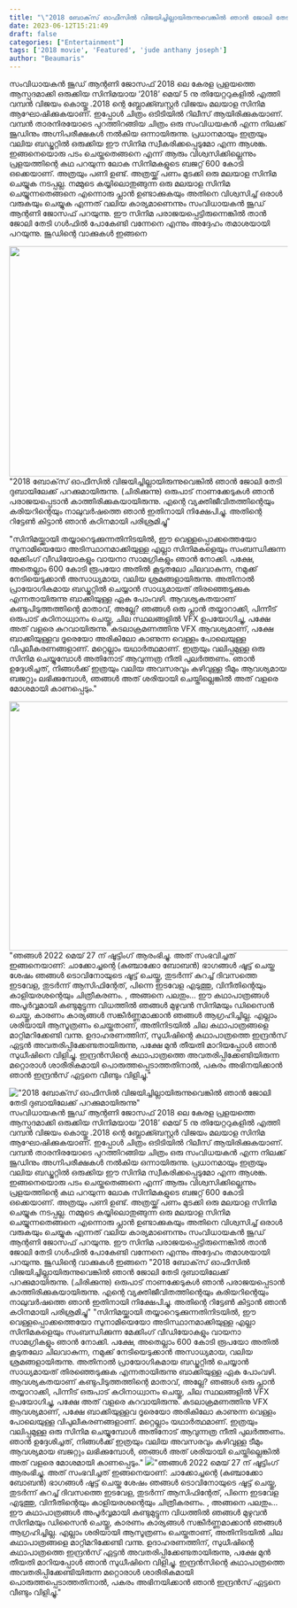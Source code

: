 ```yaml
---
title: "\"2018 ബോക്‌സ് ഓഫീസിൽ വിജയിച്ചില്ലായിരുന്നുവെങ്കിൽ ഞാൻ ജോലി തേടി ദുബായിലേക്ക് പറക്കുമായിരുന്നു\""
date: 2023-06-12T15:21:49
draft: false
categories: ["Entertainment"]
tags: ['2018 movie', 'Featured', 'jude anthany joseph']
author: "Beaumaris"
---
```


സംവിധായകൻ ജൂഡ് ആന്റണി ജോസഫ് 2018 ലെ കേരള പ്രളയത്തെ ആസ്പദമാക്കി ഒരുക്കിയ സിനിമയായ ‘2018’ മെയ് 5 നു തിയേറ്ററുകളിൽ എത്തി വമ്പൻ വിജയം കൊയ്തു .2018 ന്റെ ബ്ലോക്ക്ബസ്റ്റർ വിജയം മലയാള സിനിമ ആഘോഷിക്കുകയാണ്. ഇപ്പോൾ ചിത്രം ഒടിടിയിൽ റിലീസ് ആയിരിക്കുകയാണ്. വമ്പൻ താരനിരയോടെ പുറത്തിറങ്ങിയ ചിത്രം ഒരു സംവിധയകൻ എന്ന നിലക്ക് ജൂഡിനും അഗ്നിപരീക്ഷകൾ നൽകിയ ഒന്നായിരുന്നു. പ്രധാനമായും ഇത്രയും വലിയ ബഡ്ജറ്റിൽ ഒരുക്കിയ ഈ സിനിമ സ്വീകരിക്കപ്പെടുമോ എന്ന ആശങ്ക. ഇങ്ങനെയൊരു പടം ചെയ്തതെങ്ങനെ എന്ന് ആരും വിശ്വസിക്കില്ലെന്നും പ്രളയത്തിന്റെ കഥ പറയുന്ന ലോക സിനിമകളുടെ ബജറ്റ്‌ 600 കോടി ഒക്കെയാണ്. അത്രയും പണി ഉണ്ട്. അത്രയ്ക്ക് പണം മുടക്കി ഒരു മലയാള സിനിമ ചെയ്യുക നടപ്പല്ല. നമ്മുടെ കയ്യിലൊതുങ്ങുന്ന ഒരു മലയാള സിനിമ ചെയ്യുന്നതെങ്ങനെ എന്നൊരു പ്ലാൻ ഉണ്ടാക്കുകയും അതിനെ വിശ്വസിച്ച് ഒരാൾ വരുകയും ചെയ്യുക എന്നത് വലിയ കാര്യമാണെന്നും സംവിധായകൻ ജൂഡ് ആന്റണി ജോസഫ് പറയുന്നു. ഈ സിനിമ പരാജയപ്പെട്ടിരുന്നെങ്കിൽ താൻ ജോലി തേടി ഗൾഫിൽ പോകേണ്ടി വന്നേനെ എന്നും അദ്ദേഹം തമാശയായി പറയുന്നു. ജൂഡിന്റെ വാക്കുകൾ ഇങ്ങനെ

<a href="https://cdn.boolokam.com/articles/2023/06/112-1.jpg"><img class="size-large wp-image-399373 aligncenter" src="https://cdn.boolokam.com/articles/2023/06/112-1-1024x533.jpg" alt="" width="800" height="416" /></a>"2018 ബോക്‌സ് ഓഫീസിൽ വിജയിച്ചില്ലായിരുന്നുവെങ്കിൽ ഞാൻ ജോലി തേടി ദുബായിലേക്ക് പറക്കുമായിരുന്നു. (ചിരിക്കുന്നു) ഒരുപാട് നാണക്കേടുകൾ ഞാൻ പരാജയപ്പെടാൻ കാത്തിരിക്കുകയായിരുന്നു. എന്റെ വ്യക്തിജീവിതത്തിന്റെയും കരിയറിന്റെയും നാലുവർഷത്തെ ഞാൻ ഇതിനായി നിക്ഷേപിച്ചു. അതിന്റെ റിട്ടേൺ കിട്ടാൻ ഞാൻ കഠിനമായി പരിശ്രമിച്ചു"

"സിനിമയ്ക്കായി തയ്യാറെടുക്കുന്നതിനിടയിൽ, ഈ വെള്ളപ്പൊക്കത്തെയോ സുനാമിയെയോ അടിസ്ഥാനമാക്കിയുള്ള എല്ലാ സിനിമകളെയും സംബന്ധിക്കുന്ന മേക്കിംഗ് വീഡിയോകളും വായനാ സാമഗ്രികളും ഞാൻ നോക്കി. പക്ഷേ, അതെല്ലാം 600 കോടി രൂപയോ അതിൽ കൂടുതലോ ചിലവാകുന്ന, നമുക്ക് നേടിയെടുക്കാൻ അസാധ്യമായ, വലിയ ശ്രമങ്ങളായിരുന്നു. അതിനാൽ പ്രായോഗികമായ ബഡ്ജറ്റിൽ ചെയ്യാൻ സാധ്യമായത് തിരഞ്ഞെടുക്കുക എന്നതായിരുന്നു ബാക്കിയുള്ള ഏക പോംവഴി. ആവശ്യകതയാണ് കണ്ടുപിടുത്തത്തിന്റെ മാതാവ്, അല്ലേ? ഞങ്ങൾ ഒരു പ്ലാൻ തയ്യാറാക്കി, പിന്നീട് ഒരുപാട് കഠിനാധ്വാനം ചെയ്തു, ചില സ്ഥലങ്ങളിൽ VFX ഉപയോഗിച്ചു, പക്ഷേ അത് വളരെ കുറവായിരുന്നു. കടലാക്രമണത്തിനു VFX ആവശ്യമാണ്, പക്ഷേ ബാക്കിയുള്ളവ ദൂരെയോ അരികിലോ കാണുന്ന വെള്ളം പോലെയുള്ള വിപുലീകരണങ്ങളാണ്. മറ്റെല്ലാം യഥാർത്ഥമാണ്. ഇത്രയും വലിപ്പമുള്ള ഒരു സിനിമ ചെയ്യുമ്പോൾ അതിനോട് ആവുന്നത്ര നീതി പുലർത്തണം. ഞാൻ ഉദ്ദേശിച്ചത്, നിങ്ങൾക്ക് ഇത്രയും വലിയ അവസരവും കഴിവുള്ള ടീമും ആവശ്യമായ ബജറ്റും ലഭിക്കുമ്പോൾ, ഞങ്ങൾ അത് ശരിയായി ചെയ്തില്ലെങ്കിൽ അത് വളരെ മോശമായി കാണപ്പെടും."

<a href="https://cdn.boolokam.com/articles/2023/06/D-3.jpg"><img class="size-large wp-image-399374 aligncenter" src="https://cdn.boolokam.com/articles/2023/06/D-3-1024x576.jpg" alt="" width="800" height="450" /></a>"ഞങ്ങൾ 2022 മെയ് 27 ന് ഷൂട്ടിംഗ് ആരംഭിച്ചു. അത് സംഭവിച്ചത് ഇങ്ങനെയാണ്: ചാക്കോച്ചന്റെ (കുഞ്ചാക്കോ ബോബൻ) ഭാഗങ്ങൾ ഷൂട്ട് ചെയ്ത ശേഷം ഞങ്ങൾ ടൊവിനോയുടെ ഷൂട്ട് ചെയ്തു, തുടർന്ന് കുറച്ച് ദിവസത്തെ ഇടവേള, തുടർന്ന് ആസിഫിന്റേത്, പിന്നെ ഇടവേള എടുത്തു, വിനീതിന്റെയും കാളിയരശന്റെയും ചിത്രീകരണം. , അങ്ങനെ പലതും... ഈ കഥാപാത്രങ്ങൾ അപൂർവ്വമായി കണ്ടുമുട്ടുന്ന വിധത്തിൽ ഞങ്ങൾ മുഴുവൻ സിനിമയും ഡിസൈൻ ചെയ്തു, കാരണം കാര്യങ്ങൾ സങ്കീർണ്ണമാക്കാൻ ഞങ്ങൾ ആഗ്രഹിച്ചില്ല. എല്ലാം ശരിയായി ആസൂത്രണം ചെയ്തതാണ്, അതിനിടയിൽ ചില കഥാപാത്രങ്ങളെ മാറ്റിമറിക്കേണ്ടി വന്നു. ഉദാഹരണത്തിന്, സുധീഷിന്റെ കഥാപാത്രത്തെ ഇന്ദ്രൻസ് ഏട്ടൻ അവതരിപ്പിക്കേണ്ടതായിരുന്നു, പക്ഷേ മുൻ തീയതി മാറിയപ്പോൾ ഞാൻ സുധീഷിനെ വിളിച്ചു. ഇന്ദ്രൻസിന്റെ കഥാപാത്രത്തെ അവതരിപ്പിക്കേണ്ടിയിരുന്ന മറ്റൊരാൾ ശാരീരികമായി പൊരുത്തപ്പെടാത്തതിനാൽ, പകരം അഭിനയിക്കാൻ ഞാൻ ഇന്ദ്രൻസ് ഏട്ടനെ വീണ്ടും വിളിച്ചു."


!["2018 ബോക്‌സ് ഓഫീസിൽ വിജയിച്ചില്ലായിരുന്നുവെങ്കിൽ ഞാൻ ജോലി തേടി ദുബായിലേക്ക് പറക്കുമായിരുന്നു"](https://cdn.boolokam.com/articles/2023/06/112-1-1024x533.jpg)സംവിധായകൻ ജൂഡ് ആന്റണി ജോസഫ് 2018 ലെ കേരള പ്രളയത്തെ ആസ്പദമാക്കി ഒരുക്കിയ സിനിമയായ ‘2018’ മെയ് 5 നു തിയേറ്ററുകളിൽ എത്തി വമ്പൻ വിജയം കൊയ്തു .2018 ന്റെ ബ്ലോക്ക്ബസ്റ്റർ വിജയം മലയാള സിനിമ ആഘോഷിക്കുകയാണ്. ഇപ്പോൾ ചിത്രം ഒടിടിയിൽ റിലീസ് ആയിരിക്കുകയാണ്. വമ്പൻ താരനിരയോടെ പുറത്തിറങ്ങിയ ചിത്രം ഒരു സംവിധയകൻ എന്ന നിലക്ക് ജൂഡിനും അഗ്നിപരീക്ഷകൾ നൽകിയ ഒന്നായിരുന്നു. പ്രധാനമായും ഇത്രയും വലിയ ബഡ്ജറ്റിൽ ഒരുക്കിയ ഈ സിനിമ സ്വീകരിക്കപ്പെടുമോ എന്ന ആശങ്ക. ഇങ്ങനെയൊരു പടം ചെയ്തതെങ്ങനെ എന്ന് ആരും വിശ്വസിക്കില്ലെന്നും പ്രളയത്തിന്റെ കഥ പറയുന്ന ലോക സിനിമകളുടെ ബജറ്റ്‌ 600 കോടി ഒക്കെയാണ്. അത്രയും പണി ഉണ്ട്. അത്രയ്ക്ക് പണം മുടക്കി ഒരു മലയാള സിനിമ ചെയ്യുക നടപ്പല്ല. നമ്മുടെ കയ്യിലൊതുങ്ങുന്ന ഒരു മലയാള സിനിമ ചെയ്യുന്നതെങ്ങനെ എന്നൊരു പ്ലാൻ ഉണ്ടാക്കുകയും അതിനെ വിശ്വസിച്ച് ഒരാൾ വരുകയും ചെയ്യുക എന്നത് വലിയ കാര്യമാണെന്നും സംവിധായകൻ ജൂഡ് ആന്റണി ജോസഫ് പറയുന്നു. ഈ സിനിമ പരാജയപ്പെട്ടിരുന്നെങ്കിൽ താൻ ജോലി തേടി ഗൾഫിൽ പോകേണ്ടി വന്നേനെ എന്നും അദ്ദേഹം തമാശയായി പറയുന്നു. ജൂഡിന്റെ വാക്കുകൾ ഇങ്ങനെ [](https://cdn.boolokam.com/articles/2023/06/112-1.jpg)"2018 ബോക്‌സ് ഓഫീസിൽ വിജയിച്ചില്ലായിരുന്നുവെങ്കിൽ ഞാൻ ജോലി തേടി ദുബായിലേക്ക് പറക്കുമായിരുന്നു. (ചിരിക്കുന്നു) ഒരുപാട് നാണക്കേടുകൾ ഞാൻ പരാജയപ്പെടാൻ കാത്തിരിക്കുകയായിരുന്നു. എന്റെ വ്യക്തിജീവിതത്തിന്റെയും കരിയറിന്റെയും നാലുവർഷത്തെ ഞാൻ ഇതിനായി നിക്ഷേപിച്ചു. അതിന്റെ റിട്ടേൺ കിട്ടാൻ ഞാൻ കഠിനമായി പരിശ്രമിച്ചു" "സിനിമയ്ക്കായി തയ്യാറെടുക്കുന്നതിനിടയിൽ, ഈ വെള്ളപ്പൊക്കത്തെയോ സുനാമിയെയോ അടിസ്ഥാനമാക്കിയുള്ള എല്ലാ സിനിമകളെയും സംബന്ധിക്കുന്ന മേക്കിംഗ് വീഡിയോകളും വായനാ സാമഗ്രികളും ഞാൻ നോക്കി. പക്ഷേ, അതെല്ലാം 600 കോടി രൂപയോ അതിൽ കൂടുതലോ ചിലവാകുന്ന, നമുക്ക് നേടിയെടുക്കാൻ അസാധ്യമായ, വലിയ ശ്രമങ്ങളായിരുന്നു. അതിനാൽ പ്രായോഗികമായ ബഡ്ജറ്റിൽ ചെയ്യാൻ സാധ്യമായത് തിരഞ്ഞെടുക്കുക എന്നതായിരുന്നു ബാക്കിയുള്ള ഏക പോംവഴി. ആവശ്യകതയാണ് കണ്ടുപിടുത്തത്തിന്റെ മാതാവ്, അല്ലേ? ഞങ്ങൾ ഒരു പ്ലാൻ തയ്യാറാക്കി, പിന്നീട് ഒരുപാട് കഠിനാധ്വാനം ചെയ്തു, ചില സ്ഥലങ്ങളിൽ VFX ഉപയോഗിച്ചു, പക്ഷേ അത് വളരെ കുറവായിരുന്നു. കടലാക്രമണത്തിനു VFX ആവശ്യമാണ്, പക്ഷേ ബാക്കിയുള്ളവ ദൂരെയോ അരികിലോ കാണുന്ന വെള്ളം പോലെയുള്ള വിപുലീകരണങ്ങളാണ്. മറ്റെല്ലാം യഥാർത്ഥമാണ്. ഇത്രയും വലിപ്പമുള്ള ഒരു സിനിമ ചെയ്യുമ്പോൾ അതിനോട് ആവുന്നത്ര നീതി പുലർത്തണം. ഞാൻ ഉദ്ദേശിച്ചത്, നിങ്ങൾക്ക് ഇത്രയും വലിയ അവസരവും കഴിവുള്ള ടീമും ആവശ്യമായ ബജറ്റും ലഭിക്കുമ്പോൾ, ഞങ്ങൾ അത് ശരിയായി ചെയ്തില്ലെങ്കിൽ അത് വളരെ മോശമായി കാണപ്പെടും." [![](https://cdn.boolokam.com/articles/2023/06/D-3-1024x576.jpg)](https://cdn.boolokam.com/articles/2023/06/D-3.jpg)"ഞങ്ങൾ 2022 മെയ് 27 ന് ഷൂട്ടിംഗ് ആരംഭിച്ചു. അത് സംഭവിച്ചത് ഇങ്ങനെയാണ്: ചാക്കോച്ചന്റെ (കുഞ്ചാക്കോ ബോബൻ) ഭാഗങ്ങൾ ഷൂട്ട് ചെയ്ത ശേഷം ഞങ്ങൾ ടൊവിനോയുടെ ഷൂട്ട് ചെയ്തു, തുടർന്ന് കുറച്ച് ദിവസത്തെ ഇടവേള, തുടർന്ന് ആസിഫിന്റേത്, പിന്നെ ഇടവേള എടുത്തു, വിനീതിന്റെയും കാളിയരശന്റെയും ചിത്രീകരണം. , അങ്ങനെ പലതും... ഈ കഥാപാത്രങ്ങൾ അപൂർവ്വമായി കണ്ടുമുട്ടുന്ന വിധത്തിൽ ഞങ്ങൾ മുഴുവൻ സിനിമയും ഡിസൈൻ ചെയ്തു, കാരണം കാര്യങ്ങൾ സങ്കീർണ്ണമാക്കാൻ ഞങ്ങൾ ആഗ്രഹിച്ചില്ല. എല്ലാം ശരിയായി ആസൂത്രണം ചെയ്തതാണ്, അതിനിടയിൽ ചില കഥാപാത്രങ്ങളെ മാറ്റിമറിക്കേണ്ടി വന്നു. ഉദാഹരണത്തിന്, സുധീഷിന്റെ കഥാപാത്രത്തെ ഇന്ദ്രൻസ് ഏട്ടൻ അവതരിപ്പിക്കേണ്ടതായിരുന്നു, പക്ഷേ മുൻ തീയതി മാറിയപ്പോൾ ഞാൻ സുധീഷിനെ വിളിച്ചു. ഇന്ദ്രൻസിന്റെ കഥാപാത്രത്തെ അവതരിപ്പിക്കേണ്ടിയിരുന്ന മറ്റൊരാൾ ശാരീരികമായി പൊരുത്തപ്പെടാത്തതിനാൽ, പകരം അഭിനയിക്കാൻ ഞാൻ ഇന്ദ്രൻസ് ഏട്ടനെ വീണ്ടും വിളിച്ചു."
